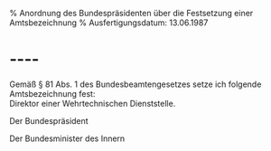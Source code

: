 % Anordnung des Bundespräsidenten über die Festsetzung einer Amtsbezeichnung
% Ausfertigungsdatum: 13.06.1987
 
# ----

Gemäß § 81 Abs. 1 des Bundesbeamtengesetzes setze ich folgende Amtsbezeichnung fest:  
Direktor einer Wehrtechnischen Dienststelle.   

Der Bundespräsident  

Der Bundesminister des Innern
